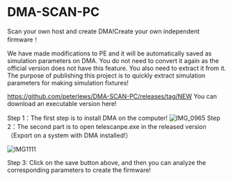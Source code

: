 # DMA-SCAN-PC
Scan your own host and create DMA!Create your own independent firmware！

We have made modifications to PE and it will be automatically saved as simulation parameters on DMA. You do not need to convert it again as the official version does not have this feature. You also need to extract it from it. The purpose of publishing this project is to quickly extract simulation parameters for making simulation fixtures!

https://github.com/peterlews/DMA-SCAN-PC/releases/tag/NEW You can download an executable version here!

Step 1：The first step is to install DMA on the computer!
![IMG_0965](https://github.com/miaomiaolike/DMA-SCAN-PC/assets/70749818/f5df6ab7-9689-4d93-ba68-92a337f764c7)
Step 2：The second part is to open telescanpe.exe in the released version（Export on a system with DMA installed!）

![IMG1111](https://github.com/miaomiaolike/DMA-SCAN-PC/assets/70749818/2fc1a19d-58ed-4fc9-91eb-569ad9a591ec)

Step 3: Click on the save button above, and then you can analyze the corresponding parameters to create the firmware!
